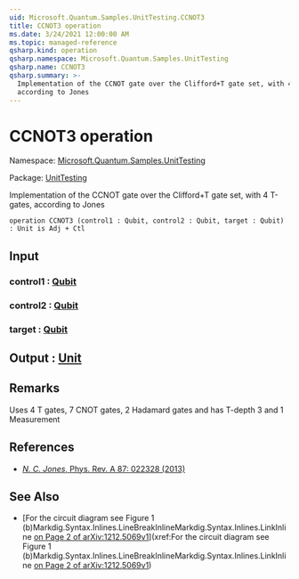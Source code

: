 ```yaml
---
uid: Microsoft.Quantum.Samples.UnitTesting.CCNOT3
title: CCNOT3 operation
ms.date: 3/24/2021 12:00:00 AM
ms.topic: managed-reference
qsharp.kind: operation
qsharp.namespace: Microsoft.Quantum.Samples.UnitTesting
qsharp.name: CCNOT3
qsharp.summary: >-
  Implementation of the CCNOT gate over the Clifford+T gate set, with 4 T-gates,
  according to Jones
---
```


# CCNOT3 operation

Namespace: [Microsoft.Quantum.Samples.UnitTesting](xref:Microsoft.Quantum.Samples.UnitTesting)

Package: [UnitTesting](https://nuget.org/packages/UnitTesting)


Implementation of the CCNOT gate over the Clifford+T gate set, with 4 T-gates,according to Jones

```qsharp
operation CCNOT3 (control1 : Qubit, control2 : Qubit, target : Qubit) : Unit is Adj + Ctl
```


## Input

### control1 : [Qubit](xref:microsoft.quantum.lang-ref.qubit)




### control2 : [Qubit](xref:microsoft.quantum.lang-ref.qubit)




### target : [Qubit](xref:microsoft.quantum.lang-ref.qubit)





## Output : [Unit](xref:microsoft.quantum.lang-ref.unit)



## Remarks

Uses 4 T gates, 7 CNOT gates, 2 Hadamard gates and has T-depth 3 and 1 Measurement

## References

- [ *N. C. Jones*,  Phys. Rev. A 87: 022328 (2013) ](http://doi.org/10.1103/PhysRevA.87.022328)

## See Also

- [For the circuit diagram see Figure 1 (b)Markdig.Syntax.Inlines.LineBreakInlineMarkdig.Syntax.Inlines.LinkInline[on Page 2 of arXiv:1212.5069v1](https://arxiv.org/pdf/1212.5069v1.pdf#page=2)](xref:For the circuit diagram see Figure 1 (b)Markdig.Syntax.Inlines.LineBreakInlineMarkdig.Syntax.Inlines.LinkInline[on Page 2 of arXiv:1212.5069v1](https://arxiv.org/pdf/1212.5069v1.pdf#page=2))